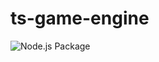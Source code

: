 # ts-game-engine

![Node.js Package](https://github.com/MSBarbieri/ts-game-engine/workflows/Node.js%20Package/badge.svg?branch=master)